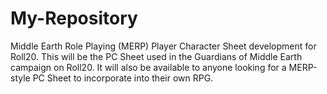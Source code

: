 # My-Repository
Middle Earth Role Playing (MERP) Player Character Sheet development for Roll20.
This will be the PC Sheet used in the Guardians of Middle Earth campaign on Roll20.  It will also be available to anyone looking for a MERP-style PC Sheet to incorporate into their own RPG.

